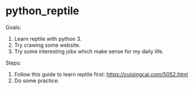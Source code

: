 # python_reptile

Goals:
1. Learn reptile with python 3.
2. Try crawing some website.
3. Try some interesting jobs which make sense for my daily life.

Steps:
1. Follow this guide to learn reptile first: https://cuiqingcai.com/5052.html
2. Do some practice.
